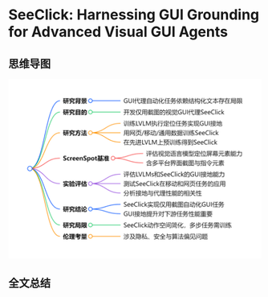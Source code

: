 # SeeClick: Harnessing GUI Grounding for Advanced Visual GUI Agents

## 思维导图
![思维导图](/imgs/SeeClick-Harnessing-GUI-Grounding-for-Advanced-Visual-GUI-Agents.jpg)

## 全文总结
